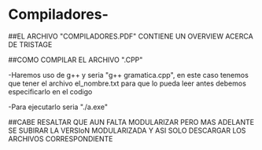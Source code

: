 # Compiladores-

##EL ARCHIVO "COMPILADORES.PDF" CONTIENE UN OVERVIEW ACERCA DE TRISTAGE


##COMO COMPILAR EL ARCHIVO ".CPP"

-Haremos uso de g++ y seria "g++ gramatica.cpp", en este caso tenemos que tener el archivo el_nombre.txt para que lo pueda leer antes debemos especificarlo en el codigo

-Para ejecutarlo seria "./a.exe"

##CABE RESALTAR QUE AUN FALTA MODULARIZAR PERO MAS ADELANTE SE SUBIRAR LA VERSIoN MODULARIZADA Y ASI SOLO DESCARGAR LOS ARCHIVOS CORRESPONDIENTE
